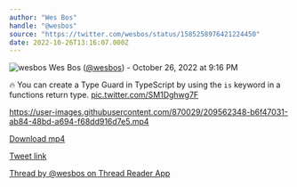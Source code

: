 ```yaml
---
author: "Wes Bos"
handle: "@wesbos"
source: "https://twitter.com/wesbos/status/1585258976421224450"
date: 2022-10-26T13:16:07.000Z
---
```


![wesbos](https://pbs.twimg.com/profile_images/877525007185858562/7G9vGTca_normal.jpg)
Wes Bos ([@wesbos](https://twitter.com/wesbos)) - October 26, 2022 at 9:16 PM

🔥 You can create a Type Guard in TypeScript by using the `is` keyword in a functions return type. [pic.twitter.com/SM1Dghwg7F](https://twitter.com/wesbos/status/1585258976421224450/video/1)

https://user-images.githubusercontent.com/870029/209562348-b6f47031-ab84-48bd-a694-f68dd916d7e5.mp4

[Download mp4](../videos/wesbos%20-%201585258976421224450.mp4)

[Tweet link](https://twitter.com/wesbos/status/1585258976421224450)

[Thread by @wesbos on Thread Reader App](https://threadreaderapp.com/thread/1585258976421224450.html)
